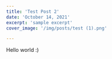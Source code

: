 ```yaml
---
title: 'Test Post 2'
date: 'October 14, 2021'
excerpt: 'sample excerpt'
cover_image: '/img/posts/test (1).png'

---
```


Hello world :)